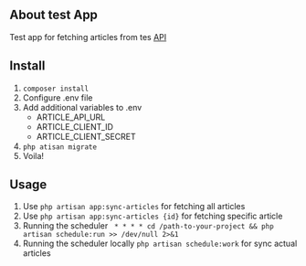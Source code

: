 ## About test App

Test app for fetching articles from tes [API](https://api-server-test-task.thinkdemo.co.uk/)

## Install

1. `composer install`
2. Configure .env file
3. Add additional variables to .env
   - ARTICLE_API_URL
   - ARTICLE_CLIENT_ID
   - ARTICLE_CLIENT_SECRET
4. `php atisan migrate`
5. Voila!

## Usage
1. Use `php artisan app:sync-articles` for fetching all articles
2. Use `php artisan app:sync-articles {id}` for fetching specific article
3. Running the scheduler ` * * * * cd /path-to-your-project && php artisan schedule:run >> /dev/null 2>&1`
4. Running the scheduler locally `php artisan schedule:work` for sync actual articles

